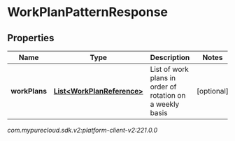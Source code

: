 # WorkPlanPatternResponse


## Properties

| Name | Type | Description | Notes |
| ------------ | ------------- | ------------- | ------------- |
| **workPlans** | [**List&lt;WorkPlanReference&gt;**](WorkPlanReference) | List of work plans in order of rotation on a weekly basis |  [optional] |




_com.mypurecloud.sdk.v2:platform-client-v2:221.0.0_

